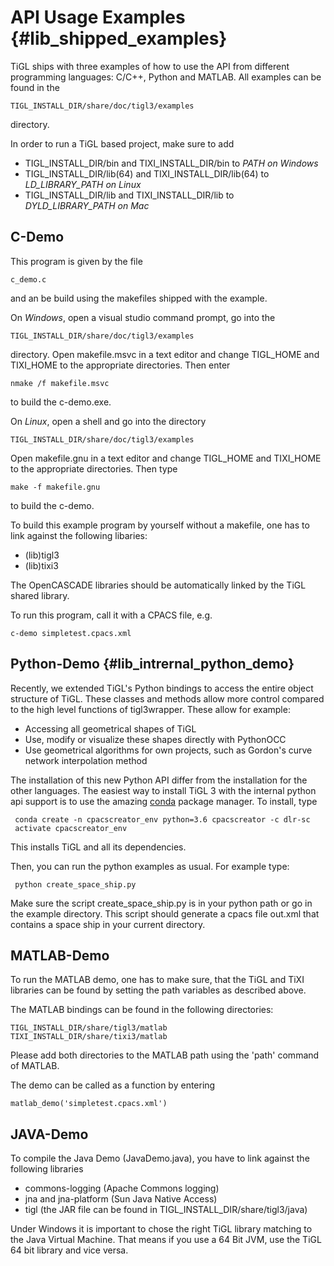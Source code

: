 API Usage Examples {#lib_shipped_examples}
=========================

TiGL ships with three examples of how to use the API from different programming languages: C/C++, Python and MATLAB. 
All examples can be found in the

    TIGL_INSTALL_DIR/share/doc/tigl3/examples

directory.

In order to run a TiGL based project, make sure to add
  - TIGL_INSTALL_DIR/bin and TIXI_INSTALL_DIR/bin to *PATH on Windows*
  - TIGL_INSTALL_DIR/lib(64) and TIXI_INSTALL_DIR/lib(64) to *LD_LIBRARY_PATH on Linux*
  - TIGL_INSTALL_DIR/lib and TIXI_INSTALL_DIR/lib to *DYLD_LIBRARY_PATH on Mac*
	
	
C-Demo
------

This program is given by the file 

    c_demo.c

and an be build using the makefiles shipped with the example.

On *Windows*, open a visual studio command prompt, go into the 

    TIGL_INSTALL_DIR/share/doc/tigl3/examples 

directory. Open makefile.msvc in a text editor and
change TIGL_HOME and TIXI_HOME to the appropriate directories. Then enter

    nmake /f makefile.msvc

to build the c-demo.exe.

On *Linux*, open a shell and go into the directory 

    TIGL_INSTALL_DIR/share/doc/tigl3/examples 

Open makefile.gnu in a text editor and change TIGL_HOME and TIXI_HOME to the appropriate directories.
Then type

    make -f makefile.gnu

to build the c-demo.


To build this example program by yourself without a makefile, one has to link against the following libaries:
  - (lib)tigl3
  - (lib)tixi3

The OpenCASCADE libraries should be automatically linked by the TiGL shared library.

To run this program, call it with a CPACS file, e.g.

    c-demo simpletest.cpacs.xml

    
Python-Demo {#lib_intrernal_python_demo}
---------------------

Recently, we extended TiGL's Python bindings to access the entire object structure of TiGL. 
These classes and methods allow more control compared to the high level functions of tigl3wrapper.
These allow for example:

   - Accessing all geometrical shapes of TiGL
   - Use, modify or visualize these shapes directly with PythonOCC
   - Use geometrical algorithms for own projects, such as Gordon's curve network interpolation method

The installation of this new Python API differ from the installation for the other languages.
The easiest way to install TiGL 3 with the internal python api support is to use the
amazing [conda](http://conda.pydata.org/miniconda.html) package manager. To install, type

     conda create -n cpacscreator_env python=3.6 cpacscreator -c dlr-sc
     activate cpacscreator_env
    
This installs TiGL and all its dependencies. 

Then, you can run the python examples as usual. For example type:

     python create_space_ship.py

Make sure the script create_space_ship.py is in your python path or go in the example
directory. This script should generate a cpacs file out.xml that contains a space ship
in your current directory.


MATLAB-Demo
-----------
To run the MATLAB demo, one has to make sure, that the TiGL and TiXI libraries
can be found by setting the path variables as described above. 

The MATLAB bindings can be found in the following directories:

    TIGL_INSTALL_DIR/share/tigl3/matlab
    TIXI_INSTALL_DIR/share/tixi3/matlab

Please add both directories to the MATLAB path using the 'path' command of MATLAB.

The demo can be called as a function by entering

    matlab_demo('simpletest.cpacs.xml')

	
JAVA-Demo
---------
To compile the Java Demo (JavaDemo.java), you have to link against the following libraries
  - commons-logging (Apache Commons logging)
  - jna and jna-platform (Sun Java Native Access)
  - tigl (the JAR file can be found in TIGL_INSTALL_DIR/share/tigl3/java)
	
Under Windows it is important to chose the right TiGL library matching to the Java Virtual Machine. 
That means if you use a 64 Bit JVM, use the TiGL 64 bit library and vice versa.
	
